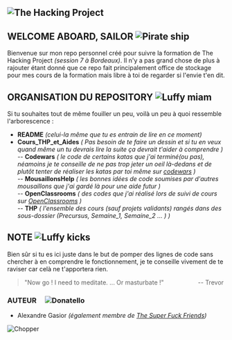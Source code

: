 ![The Hacking Project](https://www.thehackingproject.org/packs/packs/static_pages/assets/images/logo_black-3d6bec995368618a7e9f44536410ae0a.png)
---
## WELCOME ABOARD, SAILOR ![Pirate ship](https://media.giphy.com/media/GFtsjaDVJnoNa/giphy.gif)
Bienvenue sur mon repo personnel créé pour suivre la formation de The Hacking Project *(session 7 à Bordeaux)*.
Il n'y a pas grand chose de plus à rajouter étant donné que ce repo fait principalement office de stockage pour mes cours de la formation mais libre à toi de regarder si l'envie t'en dit.

## ORGANISATION DU REPOSITORY ![Luffy miam](https://media.giphy.com/media/OuAvgfl8b1vgY/giphy.gif)
Si tu souhaites tout de même fouiller un peu, voilà un peu à quoi ressemble l'arborescence :

- **README** *(celui-la même que tu es entrain de lire en ce moment)*
- **Cours_THP_et_Aides** *( Pas besoin de te faire un dessin et si tu en veux quand même un tu devrais lire la suite ça devrait t'aider à comprendre )*
-- **Codewars** *( le code de certains katas que j'ai terminé(ou pas), néamoins je te conseille de ne pas trop jeter un oeil là-dedans et de plutôt tenter de réaliser les katas par toi même sur [codewars](https://www.codewars.com/) )*  
-- **MousaillonsHelp** *( les bonnes idées de code soumises par d'autres mousaillons que j'ai gardé là pour une aide futur )*  
-- **OpenClassrooms** *( des codes que j'ai réalisé lors de suivi de cours sur [OpenClassrooms](https://openclassrooms.com/) )*  
-- **THP** *( l'ensemble des cours (sauf projets validants) rangés dans des sous-dossier (Precursus, Semaine_1, Semaine_2 ... ) )*

## NOTE ![Luffy kicks](https://media.giphy.com/media/axbcxcNThrlte/giphy.gif)
Bien sûr si tu es ici juste dans le but de pomper des lignes de code sans chercher à en comprendre le fonctionnement, je te conseille vivement de te raviser car celà ne t'apportera rien.

> "Now go ! I need to meditate.
... Or masturbate !"
>                    -- Trevor

### AUTEUR     ![Donatello](https://www.informatiquegifs.com/tortues/gifs10.gif)
 - Alexandre Gasior *(également membre de [The Super Fuck Friends](https://github.com/THPS07E01))*

![Chopper](https://media.giphy.com/media/jG186kNLKs6TS/giphy.gif)
